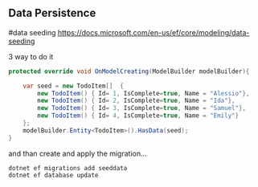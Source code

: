 ## Data Persistence


#data seeding
https://docs.microsoft.com/en-us/ef/core/modeling/data-seeding

3 way to do it

```C#
protected override void OnModelCreating(ModelBuilder modelBuilder){

    var seed = new TodoItem[]  {
        new TodoItem() { Id= 1, IsComplete=true, Name = "Alessio"},
        new TodoItem() { Id= 2, IsComplete=true, Name = "Ida"},
        new TodoItem() { Id= 3, IsComplete=true, Name = "Samuel"},
        new TodoItem() { Id= 4, IsComplete=true, Name = "Emily"}
    };
    modelBuilder.Entity<TodoItem>().HasData(seed);
}

```

and than create and apply the migration...
```
dotnet ef migrations add seeddata
dotnet ef database update
```
